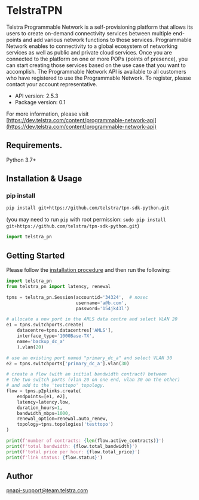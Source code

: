 # TelstraTPN
Telstra Programmable Network is a self-provisioning platform that allows its users to create on-demand connectivity services between multiple end-points and add various network functions to those services. Programmable Network enables to connectivity to a global ecosystem of networking services as well as public and private cloud services. Once you are connected to the platform on one or more POPs (points of presence), you can start creating those services based on the use case that you want to accomplish. The Programmable Network API is available to all customers who have registered to use the Programmable Network. To register, please contact your account representative.


- API version: 2.5.3
- Package version: 0.1

For more information, please visit [https://dev.telstra.com/content/programmable-network-api](https://dev.telstra.com/content/programmable-network-api)

## Requirements.

Python 3.7+

## Installation & Usage
### pip install


```sh
pip install git+https://github.com/telstra/tpn-sdk-python.git
```
(you may need to run `pip` with root permission: `sudo pip install git+https://github.com/telstra/tpn-sdk-python.git`)

```python
import telstra_pn 
```

## Getting Started

Please follow the [installation procedure](#installation--usage) and then run the following:

```python
import telstra_pn
from telstra_pn import latency, renewal

tpns = telstra_pn.Session(accountid='34324',  # nosec
                          username='a@b.com',
                          password='154jk43l')

# allocate a new port in the AMLS data centre and select VLAN 20
e1 = tpns.switchports.create(
    datacentre=tpns.datacentres['AMLS'],
    interface_type='1000Base-TX',
    name='backup_dc_a'
    ).vlan(20)

# use an existing port named "primary_dc_a" and select VLAN 30
e2 = tpns.switchports['primary_dc_a'].vlan(30)

# create a flow (with an initial bandwidth contract) between
# the two switch ports (vlan 20 on one end, vlan 30 on the other)
# and add to the 'testtopo' topology.
flow = tpns.p2plinks.create(
    endpoints=[e1, e2],
    latency=latency.low,
    duration_hours=1,
    bandwidth_mbps=1000,
    renewal_option=renewal.auto_renew,
    topology=tpns.topologies('testtopo')
)

print(f'number of contracts: {len(flow.active_contracts)}')
print(f'total bandwidth: {flow.total_bandwidth}')
print(f'total price per hour: {flow.total_price}')
print(f'link status: {flow.status}')
```

## Author

pnapi-support@team.telstra.com

